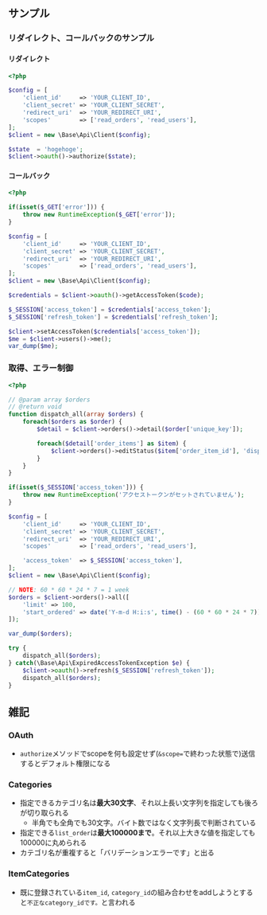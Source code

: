 
## サンプル

### リダイレクト、コールバックのサンプル

#### リダイレクト
```php
<?php

$config = [
	'client_id'     => 'YOUR_CLIENT_ID',
	'client_secret' => 'YOUR_CLIENT_SECRET',
	'redirect_uri'  => 'YOUR_REDIRECT_URI',
	'scopes'        => ['read_orders', 'read_users'],
];
$client = new \Base\Api\Client($config);

$state  = 'hogehoge';
$client->oauth()->authorize($state);
```

#### コールバック
```php
<?php

if(isset($_GET['error'])) {
	throw new RuntimeException($_GET['error']);
}

$config = [
	'client_id'     => 'YOUR_CLIENT_ID',
	'client_secret' => 'YOUR_CLIENT_SECRET',
	'redirect_uri'  => 'YOUR_REDIRECT_URI',
	'scopes'        => ['read_orders', 'read_users'],
];
$client = new \Base\Api\Client($config);

$credentials = $client->oauth()->getAccessToken($code);

$_SESSION['access_token'] = $credentials['access_token'];
$_SESSION['refresh_token'] = $credentials['refresh_token'];

$client->setAccessToken($credentials['access_token']);
$me = $client->users()->me();
var_dump($me);
```

### 取得、エラー制御
```php
<?php

// @param array $orders
// @return void
function dispatch_all(array $orders) {
	foreach($orders as $order) {
		$detail = $client->orders()->detail($order['unique_key']);

		foreach($detail['order_items'] as $item) {
			$client->orders()->editStatus($item['order_item_id'], 'dispatched');
		}
	}
}

if(isset($_SESSION['access_token'])) {
	throw new RuntimeException('アクセストークンがセットされていません');
}

$config = [
	'client_id'     => 'YOUR_CLIENT_ID',
	'client_secret' => 'YOUR_CLIENT_SECRET',
	'redirect_uri'  => 'YOUR_REDIRECT_URI',
	'scopes'        => ['read_orders', 'read_users'],

	'access_token'  => $_SESSION['access_token'],
];
$client = new \Base\Api\Client($config);

// NOTE: 60 * 60 * 24 * 7 = 1 week
$orders = $client->orders()->all([
	'limit' => 100,
	'start_ordered' => date('Y-m-d H:i:s', time() - (60 * 60 * 24 * 7))
]);

var_dump($orders);

try {
	dispatch_all($orders);
} catch(\Base\Api\ExpiredAccessTokenException $e) {
	$client->oauth()->refresh($_SESSION['refresh_token']);
	dispatch_all($orders);
}
```

## 雑記
### OAuth
- `authorize`メソッドでscopeを何も設定せず(`&scope=`で終わった状態で)送信するとデフォルト権限になる

### Categories
- 指定できるカテゴリ名は**最大30文字**、それ以上長い文字列を指定しても後ろが切り取られる
	- 半角でも全角でも30文字。バイト数ではなく文字列長で判断されている
- 指定できる`list_order`は**最大100000まで**。それ以上大きな値を指定しても100000に丸められる
- カテゴリ名が重複すると「バリデーションエラーです」と出る

### ItemCategories
- 既に登録されている`item_id`, `category_id`の組み合わせをaddしようとすると`不正なcategory_idです。`と言われる
